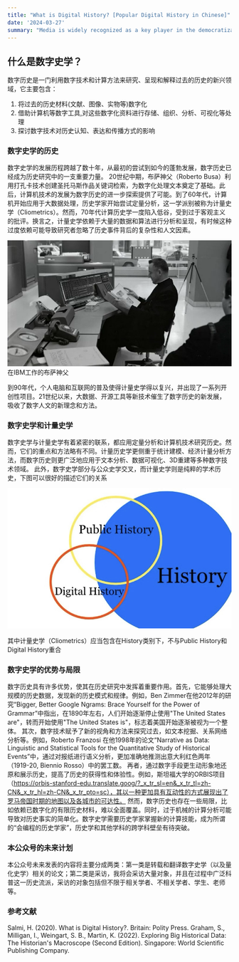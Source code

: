 ```yaml
---
title: "What is Digital History? [Popular Digital History in Chinese]"
date: '2024-03-27'
summary: "Media is widely recognized as a key player in the democratization process."
---
```


## 什么是数字史学？

数字历史是一门利用数字技术和计算方法来研究、呈现和解释过去的历史的新兴领域，它主要包含：

1. 将过去的历史材料(文献、图像、实物等)数字化
2. 借助计算机等数字工具,对这些数字化资料进行存储、组织、分析、可视化等处理
3. 探讨数字技术对历史认知、表达和传播方式的影响

### 数字史学的历史

数字史学的发展历程跨越了数十年，从最初的尝试到如今的蓬勃发展，数字历史已经成为历史研究中的一支重要力量。
20世纪中期，布萨神父（Roberto Busa）利用打孔卡技术创建圣托马斯作品关键词检索，为数字化处理文本奠定了基础。此后，计算机技术的发展为数字历史的进一步探索提供了可能。到了60年代，计算机开始应用于大数据处理，历史学家开始尝试定量分析，这一学派别被称为计量史学（Cliometrics）。然而，70年代计算历史学一度陷入低谷，受到过于客观主义的批评。换言之，计量史学依赖于大量的数据和算法进行分析和呈现，有时候这种过度依赖可能导致研究者忽略了历史事件背后的复杂性和人文因素。

![png](busa.png)
在IBM工作的布萨神父

到90年代，个人电脑和互联网的普及使得计量史学得以复兴，并出现了一系列开创性项目。21世纪以来，大数据、开源工具等新技术催生了数字历史的新发展，吸收了数字人文的新理念和方法。

### 数字史学和计量史学
数字史学与计量史学有着紧密的联系，都应用定量分析和计算机技术研究历史。然而，它们的重点和方法略有不同。计量历史学更侧重于统计建模、经济计量分析方法，而数字历史则更广泛地应用于文本分析、数据可视化、3D重建等多种数字技术领域。
此外，数字史学部分与公众史学交叉，而计量史学则是纯粹的学术历史，下图可以很好的描述它们的关系

![png](digital-history.png)

其中计量史学（Cliometrics）应当包含在History类别下，不与Public History和Digital History重合

### 数字史学的优势与局限

数字历史具有许多优势，使其在历史研究中发挥着重要作用。首先，它能够处理大规模的历史数据，发现新的历史模式和规律。例如，Ben Zimmer在他2012年的研究“Bigger, Better Google Ngrams: Brace Yourself for the Power of Grammar”中指出，在1890年左右，人们开始逐渐停止使用"The United States are"，转而开始使用"The United States is"，标志着美国开始逐渐被视为一个整体。
其次，数字技术赋予了新的视角和方法来探究过去，如文本挖掘、关系网络分析等。例如，Roberto Franzosi 在他1998年的论文“Narrative as Data: Linguistic and Statistical Tools for the Quantitative Study of Historical Events”中，通过对报纸进行语义分析，更加准确地推测出意大利红色两年（1919-20, Biennio Rosso）中的罢工数。
再者，通过数字手段更生动形象地还原和展示历史，提高了历史的获得性和体验性。例如，斯坦福大学的ORBIS项目（https://orbis-stanford-edu.translate.goog/?_x_tr_sl=en&_x_tr_tl=zh-CN&_x_tr_hl=zh-CN&_x_tr_pto=sc），其以一种更加具有互动性的方式展现出了罗马帝国时期的地图以及各城市的可达性。
然而，数字历史也存在一些局限，比如依赖已数字化的有限历史材料，难以全面覆盖。同时，过于机械的计算分析可能导致对历史事实的简单化。数字史学需要历史学家掌握新的计算技能，成为所谓的“会编程的历史学家”，历史学和其他学科的跨学科壁垒有待突破。

### 本公众号的未来计划

本公众号未来发表的内容将主要分成两类：第一类是转载和翻译数字史学（以及量化史学）相关的论文；第二类是采访，我将会采访大量对象，并且在过程中广泛科普这一历史流派，采访的对象包括但不限于相关学者、不相关学者、学生、老师等。

### 参考文献

Salmi, H. (2020). What is Digital History?. Britain: Polity Press.
Graham, S., Milligan, I., Weingart, S. B., Martin, K. (2022). Exploring Big Historical Data: The Historian's Macroscope (Second Edition). Singapore: World Scientific Publishing Company.
